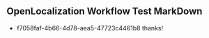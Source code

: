## OpenLocalization Workflow Test MarkDown
* f7058faf-4b66-4d78-aea5-47723c4461b8 thanks!

<!--HONumber=Jul16_HO3-->


